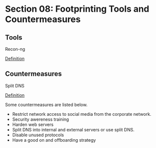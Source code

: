 # Section 08: Footprinting Tools and Countermeasures

## Tools

Recon-ng

[Definition](broken-reference)

## Countermeasures

Split DNS

[Definition](broken-reference)

Some countermeasures are listed below.

* Restrict network access to social media from the corporate network.
* Security awereness training
* Harden web servers
* Split DNS into internal and external servers or use split DNS.
* Disable unused protocols
* Have a good on and offboarding strategy
